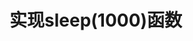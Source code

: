 # 实现sleep(1000)函数

<run-script name="基于promise" codePath="knowledge-lib/js/手写/sleep/f1.js">
</run-script>

<run-script name="基于Date.now()" codePath="knowledge-lib/js/手写/sleep/f2.js">
</run-script>
